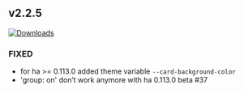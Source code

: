 ## v2.2.5
[![Downloads](https://img.shields.io/github/downloads/artem-sedykh/mini-humidifier/v2.2.5/total.svg)](https://github.com/artem-sedykh/mini-humidifier/releases/tag/v2.2.5)

### FIXED
- for ha >= 0.113.0 added theme variable `--card-background-color`
- 'group: on' don’t work anymore with ha 0.113.0 beta #37
